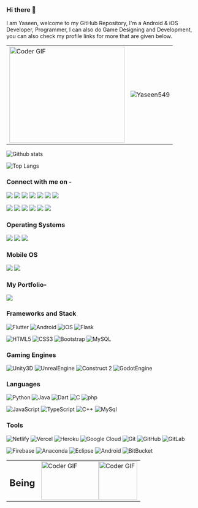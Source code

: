 ### Hi there 👋






<!--

**Yaseen549/Yaseen549** is a ✨ _special_ ✨ repository because its `README.md` (this file) appears on your GitHub profile.

Here are some ideas to get you started:

- 🔭 I’m currently working on Python...
- 🌱 I’m currently learning Flutter...
- 👯 I’m looking to collaborate on ...
- 🤔 I’m looking for help with ...
- 💬 Ask me about ...
- 📫 How to reach me: ...
- 😄 Pronouns: ...
- ⚡ Fun fact: ...
-->

I am Yaseen, welcome to my GitHub Repository, I'm a Android & iOS Developer, Programmer, I can also do Game Designing and Development, you can also check my profile links for more that are given below.

<table style="border:0px;">
	<tr>
		<td>
		<img src="https://media.giphy.com/media/p4NLw3I4U0idi/giphy.gif" alt="Coder GIF" width="300" height="250">
		</td>
		<td>
      <p align="left"> <img src="https://komarev.com/ghpvc/?username=Yasen549" alt="Yaseen549" /> </p>
		</td>
	</tr>
</table>

![Github stats](https://github-readme-stats.vercel.app/api?username=Yaseen549)

![Top Langs](https://github-readme-stats.vercel.app/api/top-langs/?username=Yaseen549&hide=TeX&layout=compact&count_private=true)

### Connect with me on -  

<!-- [<img src="https://img.shields.io/badge/linkedin-%230077B5.svg?&style=for-the-badge&logo=linkedin&logoColor=white" />](https://www.linkedin.com/in/yaseen59/) -->
[<img src="https://img.shields.io/badge/-LinkedIn-000000?style=social&logo=linkedin" />](https://www.linkedin.com/in/yaseen59/) 
[<img src="https://img.shields.io/badge/-Gmail-000000?style=social&logo=gmail" />](mailto:fantasticyaseenshariff@gmail.com) 
[<img src="https://img.shields.io/badge/-YouTube-000000?style=social&logo=youtube" />](https://www.youtube.com/c/SyberCode) 
[<img src="https://img.shields.io/badge/-Pinterest-000000?style=social&logo=pinterest" />](https://in.pinterest.com/Yaseen95/) 
[<img src="https://img.shields.io/badge/-Medium-000000?style=social&logo=medium" />](https://medium.com/@yaseen59)
[<img src="https://img.shields.io/badge/-Instagram-000000?style=social&logo=instagram" />](https://www.instagram.com/syberstar_picture_studio/)
[<img src="https://img.shields.io/badge/-Repl.it-000000?style=social&logo=repl.it" />](https://repl.it/@Yaseen59)

[<img src="https://img.shields.io/badge/-Twitter-000000?style=social&logo=twitter" />](https://twitter.com/yaseen_sheriff) 
[<img src="https://img.shields.io/badge/-Dribbble-000000?style=social&logo=dribbble" />](https://dribbble.com/Yaseen59) 
[<img src="https://img.shields.io/badge/-Behance-000000?style=social&logo=behance" />](https://www.behance.net/yaseen59)
[<img src="https://img.shields.io/badge/-Discord-000000?style=social&logo=discord" />](https://discord.gg/68KtaDrfqr)
[<img src="https://img.shields.io/badge/-StackOverflow-000000?style=social&logo=stackoverflow" />](https://stackoverflow.com/users/12053270/)
[<img src="https://img.shields.io/badge/-Reddit-000000?style=social&logo=reddit" />](https://www.reddit.com/user/Yaseen549)


<!--[![Discord](https://img.shields.io/discord/591914197219016707.svg?label=&logo=discord&logoColor=ffffff&color=7389D8&labelColor=6A7EC2)](https://discord.gg/pkKsNfJT) -->


<!-- ![Linkedin](https://img.shields.io/badge/-LinkedIn-000000?style=social&logo=linkedin)
     ![Gmail](https://img.shields.io/badge/-Gmail-000000?style=social&logo=gmail) -->
<!-- ![World](https://img.shields.io/badge/-World-000000?style=social&logo=world) -->

<!-- [<img src ="https://img.shields.io/badge/Gmail-%23E4405F.svg?&style=for-the-badge&logo=gmail&logoColor=white">](mailto:fantasticyaseenshariff@gmail.com) -->

<!-- [<img src ="https://img.shields.io/badge/My_Website-%23E4405F.svg?&style=for-the-badge&logo=world&logoColor=white">](https://yaseen.netlify.com) -->



### Operating Systems

[<img src="https://img.shields.io/badge/-Linux-000000?style=social&logo=linux" />](#)
[<img src="https://img.shields.io/badge/-Windows-000000?style=social&logo=windows" />](#) 
[<img src="https://img.shields.io/badge/-Apple-000000?style=social&logo=apple" />](#)

### Mobile OS

[<img src="https://img.shields.io/badge/-Android-000000?style=social&logo=android" />](#)
[<img src="https://img.shields.io/badge/-Apple_iOS-000000?style=social&logo=iOS" />](#)

### My Portfolio- 

[<img src="https://img.shields.io/badge/Check_Out-My_Website-brightgreen" />](https://yaseen.netlify.com)

### Frameworks and Stack
![Flutter](https://img.shields.io/badge/-Flutter-blue?style=for-the-badge&logo=flutter)
![Android](https://img.shields.io/badge/-Android-green?style=for-the-badge&logo=android)
![iOS](https://img.shields.io/badge/-iOS-C0C0C0?style=for-the-badge&logo=apple)
![Flask](https://img.shields.io/badge/-Flask-blue?style=for-the-badge&logo=Flask)

![HTML5](https://img.shields.io/badge/-HTML5-E34F26?style=for-the-badge&logo=html5&logoColor=white)
![CSS3](https://img.shields.io/badge/-CSS3-1572B6?style=for-the-badge&logo=css3)
![Bootstrap](https://img.shields.io/badge/-Bootstrap-563D7C?style=for-the-badge&logo=bootstrap)
![MySQL](https://img.shields.io/badge/-MySQL-pink?style=for-the-badge&logo=mysql)

### Gaming Engines
![Unity3D](https://img.shields.io/badge/-Unity3D-black?style=for-the-badge&logo=unity)
![UnrealEngine](https://img.shields.io/badge/-UnrealEngine-orange?style=for-the-badge&logo=unrealengine)
![Construct 2](https://img.shields.io/badge/-Construct_2-000000?style=for-the-badge&logo=construct)
![GodotEngine](https://img.shields.io/badge/-GodotEngine-000000?style=for-the-badge&logo=godotengine)

### Languages
![Python](https://img.shields.io/badge/-Python-F7F7F7?style=for-the-badge&logo=Python)
![Java](https://img.shields.io/badge/-java-F09522?style=for-the-badge&logo=java)
![Dart](https://img.shields.io/badge/-Dart-152030?style=for-the-badge&logo=Dart)
![C](https://img.shields.io/badge/-C-3D46C6?style=for-the-badge&logo=c)
![php](https://img.shields.io/badge/-php-black?style=for-the-badge&logo=php)

![JavaScript](https://img.shields.io/badge/-JavaScript-yellow?style=for-the-badge&logo=JavaScript)
![TypeScript](https://img.shields.io/badge/-TypeScript-blue?style=for-the-badge&logo=TypeScript)
![C++](https://img.shields.io/badge/-C++-00427E?style=for-the-badge&logo=c)
![MySql](https://img.shields.io/badge/-MySql-F7F7F7?style=for-the-badge&logo=MySql)

### Tools
![Netlify](https://img.shields.io/badge/-Netlify-black?style=for-the-badge&logo=Netlify)
![Vercel](https://img.shields.io/badge/-Vercel-blue?style=for-the-badge&logo=Vercel)
![Heroku](https://img.shields.io/badge/-Heroku-430098?style=for-the-badge&logo=heroku)
![Google Cloud](https://img.shields.io/badge/Google%20Cloud-black?style=for-the-badge&logo=google-cloud)
![Git](https://img.shields.io/badge/-Git-black?style=for-the-badge&logo=git)
![GitHub](https://img.shields.io/badge/-GitHub-181717?style=for-the-badge&logo=github)
![GitLab](https://img.shields.io/badge/-GitLab-FCA121?style=for-the-badge&logo=gitlab)

![Firebase](https://img.shields.io/badge/-Firebase-181717?style=for-the-badge&logo=firebase)
![Anaconda](https://img.shields.io/badge/-Anaconda-181717?style=for-the-badge&logo=anaconda)
![Eclipse](https://img.shields.io/badge/-Eclipse-430098?style=for-the-badge&logo=Eclipse)
![Android](https://img.shields.io/badge/-AndroidStudio-green?style=for-the-badge&logo=Android)
![BitBucket](https://img.shields.io/badge/-BitBucket-2684FF?style=for-the-badge&logo=bitbucket)



<table>
	<tr>
		<td>
			<h2>Being</h2>
		</td>
		<td>
	      		<img src="https://media.giphy.com/media/i0EYHNbxPMeSWznjSH/giphy.gif" alt="Coder GIF" width="150" height="100"><img src="https://media.giphy.com/media/SA67piPJKOEfXhQiQu/giphy.gif" alt="Coder GIF" width="100" height="100">
		</td>
	</tr>
</table>

<!-- <img src="https://media.giphy.com/media/2WUkAVDzuQbUA/giphy.gif" alt="Coder GIF" width="150" height="100"> -->

<!--
Social Engagement
### Twitter
[<img src="https://img.shields.io/twitter/follow/yaseen_sheriff?label=Follow&style=social" />](https://twitter.com/yaseen_sheriff) 
-->
<!--
### YouTube
[<img src="https://img.shields.io/youtube/views/Gyt-0e6wobk?label=Views&style=social" />](https://twitter.com/yaseen_sheriff) 
[<img src="https://img.shields.io/youtube/comments/Gyt-0e6wobk?style=social" />](https://twitter.com/yaseen_sheriff) 
[<img src="https://img.shields.io/youtube/likes/Gyt-0e6wobk?style=social&withDislikes" />](https://twitter.com/yaseen_sheriff) 

--->


